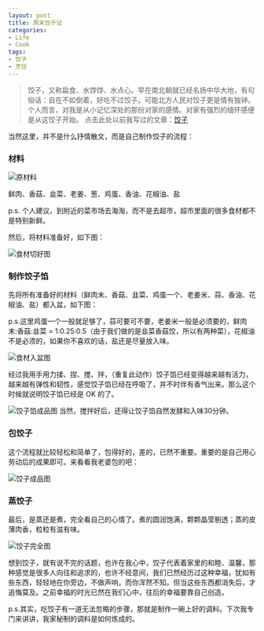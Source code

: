 ```yaml
---
layout: post
title: 周末饺子记
categories:
- Life
- Cook
tags:
- 饺子
- 烹饪
---
```


> 饺子，又称扁食、水饽饽、水点心。早在南北朝就已经名扬中华大地，有句俗话：自在不如倒着，好吃不过饺子。可能北方人民对饺子更是情有独钟。个人而言，对我是从小记忆深处的那份对家的感情。对家有强烈的缅怀感便是从这饺子开始。 点击此处以前我写过的文章：[饺子](http://luolinjia.com/cn/2012/05/dumplings-of-feeling/)  

当然这里，并不是什么抒情散文，而是自己制作饺子的流程：

### 材料  

![原材料](https://ws3.sinaimg.cn/large/006tKfTcgy1fizsl1emshj30go0m7gnc.jpg)

鲜肉、香菇、韭菜、老姜、葱、鸡蛋、香油、花椒油、盐 

p.s. 个人建议，到附近的菜市场去海淘，而不是去超市，超市里面的很多食材都不是特别新鲜。  

然后，将材料准备好，如下图：

![食材切好图](https://ws2.sinaimg.cn/large/006tKfTcgy1fizsl39kdvj30go0er400.jpg)

### 制作饺子馅  

先将所有准备好的材料（鲜肉末、香菇、韭菜、鸡蛋一个、老姜米、蒜、香油、花椒油、盐）都入盆，如下图：  

p.s.这里鸡蛋一个一般就足够了，蒜可要可不要，老姜米一般是必须要的，鲜肉末:香菇:韭菜 = 1:0.25:0.5（由于我们做的是韭菜香菇饺，所以有两种菜），花椒油不是必须的，如果你不喜欢的话，盐还是尽量放入味。

![食材入盆图](https://ws3.sinaimg.cn/large/006tKfTcgy1fizsl58f5wj30go0hijtg.jpg)

经过我用手用力揉、捏、搅、拌，（重复此动作）饺子馅已经变得越来越有活力，越来越有弹性和韧性，感觉饺子馅已经在呼吸了，并不时伴有香气出来。那么这个时候就说明饺子馅已经是 OK 的了。  

![饺子馅成品图](https://ws4.sinaimg.cn/large/006tKfTcgy1fizsl7mpurj30go0iemz7.jpg)
当然，搅拌好后，还得让饺子馅自然发酵和入味30分钟。  

### 包饺子  

这个流程就比较轻松和简单了，包得好的，差的，已然不重要。重要的是自己用心劳动后的成果即可。来看看我老婆包的吧：  

![饺子成品图](https://ws3.sinaimg.cn/large/006tKfTcgy1fizsl9egmpj30go0m8dhv.jpg)

### 蒸饺子  

最后，是蒸还是煮，完全看自己的心情了。煮的圆润饱满，颗颗晶莹剔透；蒸的皮薄肉香，粒粒有滋有味。  

![饺子完全图](https://ws2.sinaimg.cn/large/006tKfTcgy1fizslb7rlnj30go0hfjsp.jpg)

想到饺子，就有说不完的话题，也许在我心中，饺子代表着家里的和睦、温馨，那种感觉是很多人向往和追求的，也许不经意间，我们已然经历过这种幸福，犹如有些东西，轻轻地在你旁边，不做声响，而你浑然不知。但当这些东西都消失后，才追悔莫及。之前幸福的时光已然在我们心中，往后的幸福要靠自己创造。

p.s.其实，吃饺子有一道无法忽略的步骤，那就是制作一碗上好的调料。下次我专门来讲讲，我家秘制的调料是如何炼成的。  